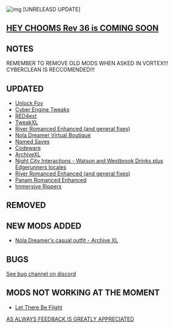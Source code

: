 ![img](https://s11.gifyu.com/images/Cuty-od-Dreams-Logo-YellowUP.png)
[UNRELEASD UPDATE]

[HEY CHOOMS Rev 36 is COMING SOON ](https://)
-

NOTES
-

REMEMBER TO REMOVE OLD MODS WHEN ASKED IN VORTEX!!! 
CYBERCLEAN IS RECCOMENDED!!!


UPDATED
-

- [Unlock Fov](https://www.nexusmods.com/cyberpunk2077/mods/7989?tab=description)
- [Cyber Engine Tweaks](https://www.nexusmods.com/cyberpunk2077/mods/107?tab=description)
- [RED4ext](https://www.nexusmods.com/cyberpunk2077/mods/2380)
- [TweakXL](https://www.nexusmods.com/cyberpunk2077/mods/4197)
- [River Romanced Enhanced (and general fixes)](https://www.nexusmods.com/cyberpunk2077/mods/4870)
- [Nola Dreamer Virtual Boutique](https://www.nexusmods.com/cyberpunk2077/mods/5114?tab=description)
- [Named Saves](https://www.nexusmods.com/cyberpunk2077/mods/4521)
- [Codeware](https://www.nexusmods.com/cyberpunk2077/mods/7780)
- [ArchiveXL](https://www.nexusmods.com/cyberpunk2077/mods/4198)
- [Night City Interactions - Watson and Westbrook Drinks plus Edgerunners locales](https://www.nexusmods.com/cyberpunk2077/mods/5519)
- [River Romanced Enhanced (and general fixes)](https://www.nexusmods.com/cyberpunk2077/mods/4870?tab=description)
- [Panam Romanced Enhanced](https://www.nexusmods.com/cyberpunk2077/mods/4626)
- [Immersive Rippers](https://www.nexusmods.com/cyberpunk2077/mods/7064)

REMOVED
-


NEW MODS ADDED 
-

- [Nola Dreamer's casual outfit - Archive XL](https://www.nexusmods.com/cyberpunk2077/mods/8592?tab=description)

BUGS
-

 [See bug channel on discord](https://discord.gg/xZNztPjA2u)
 

MODS NOT WORKING AT THE MOMENT 
-

- [Let There Be Flight](https://www.nexusmods.com/cyberpunk2077/mods/5208)

[AS ALWAYS FEEDBACK IS GREATLY APPRECIATED](https://)
